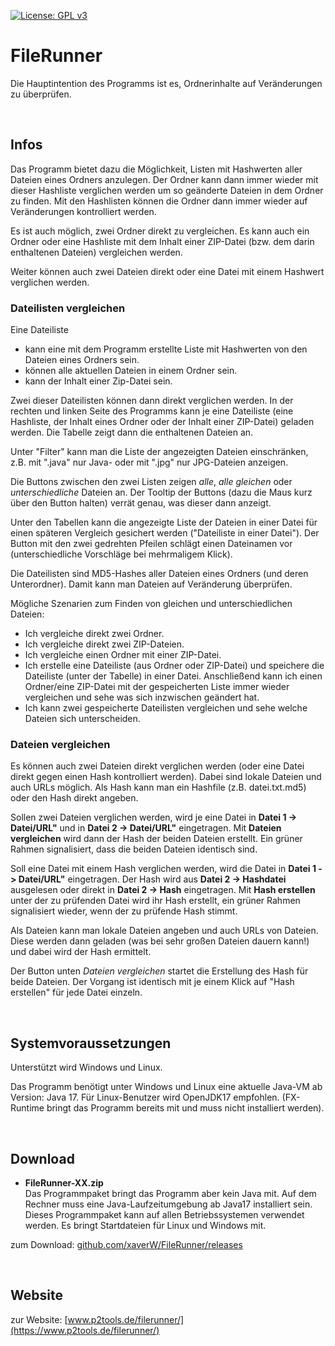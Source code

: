 
[![License: GPL v3](https://img.shields.io/badge/License-GPL%20v3-blue.svg)](http://www.gnu.org/licenses/gpl-3.0)

# FileRunner

Die Hauptintention des Programms ist es, Ordnerinhalte auf Veränderungen zu überprüfen. 

<br />

## Infos

Das Programm bietet dazu die Möglichkeit, Listen mit Hashwerten aller Dateien eines Ordners anzulegen. Der Ordner kann dann immer wieder mit dieser Hashliste verglichen werden um so geänderte Dateien in dem Ordner zu finden. Mit den Hashlisten können die Ordner dann immer wieder auf Veränderungen kontrolliert werden.

Es ist auch möglich, zwei Ordner direkt zu vergleichen. Es kann auch ein Ordner oder eine Hashliste mit dem Inhalt einer ZIP-Datei (bzw. dem darin enthaltenen Dateien) vergleichen werden.

Weiter können auch zwei Dateien direkt oder eine Datei mit einem Hashwert verglichen werden.

### Dateilisten vergleichen

Eine Dateiliste 
- kann eine mit dem Programm erstellte Liste mit Hashwerten von den Dateien eines Ordners sein.
- können alle aktuellen Dateien in einem Ordner sein.
- kann der Inhalt einer Zip-Datei sein.

Zwei dieser Dateilisten können dann direkt verglichen werden. In der rechten und linken Seite des Programms kann je eine Dateiliste (eine Hashliste, der Inhalt eines Ordner oder der Inhalt einer ZIP-Datei) geladen werden. Die Tabelle zeigt dann die enthaltenen Dateien an. 

Unter "Filter" kann man die Liste der angezeigten Dateien einschränken, z.B. mit ".java" nur Java- oder mit ".jpg" nur JPG-Dateien anzeigen.

Die Buttons zwischen den zwei Listen zeigen *alle*, *alle gleichen* oder *unterschiedliche* Dateien an. Der Tooltip der Buttons (dazu die Maus kurz über den Button halten) verrät genau, was dieser dann anzeigt.

Unter den Tabellen kann die angezeigte Liste der Dateien in einer Datei für einen späteren Vergleich gesichert werden ("Dateiliste in einer Datei"). Der Button mit den zwei gedrehten Pfeilen schlägt einen Dateinamen vor (unterschiedliche Vorschläge bei mehrmaligem Klick).

Die Dateilisten sind MD5-Hashes aller Dateien eines Ordners (und deren Unterordner). Damit kann man Dateien auf Veränderung überprüfen.

Mögliche Szenarien zum Finden von gleichen und unterschiedlichen Dateien:
- Ich vergleiche direkt zwei Ordner.
- Ich vergleiche direkt zwei ZIP-Dateien.
- Ich vergleiche einen Ordner mit einer ZIP-Datei.
- Ich erstelle eine Dateiliste (aus Ordner oder ZIP-Datei) und speichere die Dateiliste (unter der Tabelle) in einer Datei. Anschließend kann ich einen Ordner/eine ZIP-Datei mit der gespeicherten Liste immer wieder vergleichen und sehe was sich inzwischen geändert hat.
- Ich kann zwei gespeicherte Dateilisten vergleichen und sehe welche Dateien sich unterscheiden.

### Dateien vergleichen

Es können auch zwei Dateien direkt verglichen werden (oder eine Datei direkt gegen einen Hash kontrolliert werden). Dabei sind lokale Dateien und auch URLs möglich. Als Hash kann man ein Hashfile (z.B. datei.txt.md5) oder den Hash direkt angeben.

Sollen zwei Dateien verglichen werden, wird je eine Datei in **Datei 1 -> Datei/URL"** und in **Datei 2 -> Datei/URL"** eingetragen. Mit **Dateien vergleichen** wird dann der Hash der beiden Dateien erstellt. Ein grüner Rahmen signalisiert, dass die beiden Dateien identisch sind.

Soll eine Datei mit einem Hash verglichen werden, wird die Datei in **Datei 1 -> Datei/URL"** eingetragen. Der Hash wird aus **Datei 2 -> Hashdatei** ausgelesen oder direkt in **Datei 2 -> Hash** eingetragen. Mit **Hash erstellen** unter der zu prüfenden Datei wird ihr Hash erstellt, ein grüner Rahmen signalisiert wieder, wenn der zu prüfende Hash stimmt.

Als Dateien kann man lokale Dateien angeben und auch URLs von Dateien. Diese werden dann geladen (was bei sehr großen Dateien dauern kann!) und dabei wird der Hash ermittelt.

Der Button unten *Dateien vergleichen* startet die Erstellung des Hash für beide Dateien. Der Vorgang ist identisch mit je einem Klick auf "Hash erstellen" für jede Datei einzeln.

<br />

## Systemvoraussetzungen

Unterstützt wird Windows und Linux.

Das Programm benötigt unter Windows und Linux eine aktuelle Java-VM ab Version: Java 17. Für Linux-Benutzer wird OpenJDK17 empfohlen. (FX-Runtime bringt das Programm bereits mit und muss nicht installiert werden).

<br />

## Download

- **FileRunner-XX.zip**  
  Das Programmpaket bringt das Programm aber kein Java mit. Auf dem Rechner muss eine Java-Laufzeitumgebung ab Java17 installiert sein. Dieses Programmpaket kann auf allen Betriebssystemen verwendet werden. Es bringt Startdateien für Linux und Windows mit.


zum Download: [github.com/xaverW/FileRunner/releases](https://github.com/xaverW/FileRunner/releases)  

<br />

## Website

zur Website: [www.p2tools.de/filerunner/](https://www.p2tools.de/filerunner/)



